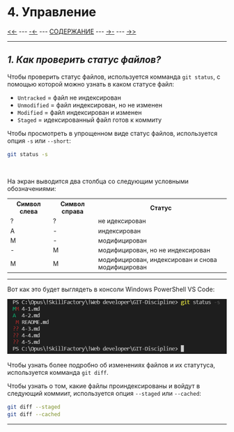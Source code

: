 # **4. Управление**

[<<-](./3-1.md) ---
[-<-](./3-4.md) ---
[СОДЕРЖАНИЕ](./README.md) ---
[->-](./4-2.md) ---
[->>](./5-1.md)

---

## *1. Как проверить статус файлов?*

Чтобы проверить статус файлов, используется комманда `git status`, с помощью которой можно узнать в каком статусе файл:

+ `Untracked` = файл не индексирован
+ `Unmodified` = файл индексирован, но не изменен
+ `Modified` = файл индексирован и изменен
+ `Staged` = идексированный файл готов к коммиту

Чтобы просмотреть в упрощенном виде статус файлов, используется опция `-s` или `--short`:

```bash
git status -s
```

<br>

На экран выводится два столбца со следующим условными обозначениями:
<table>
    <tr>
        <th>Символ слева</th>
        <th>Символ справа</th>
        <th>Статус</th>
    </tr>
    <tr>
        <td>?</td>
        <td>?</td>
        <td>не идексирован</td>
    </tr>
    <tr>
        <td>A</td>
        <td>-</td>
        <td>индексирован</td>
    </tr>
    <tr>
        <td>M</td>
        <td>-</td>
        <td>модифицирован</td>
    <tr>
        <td>-</td>
        <td>М</td>
        <td>модифицирован, но не индексирован</td>
    </tr>
    </tr>
    <tr>
        <td>M</td>
        <td>М</td>
        <td>модифицирован, индексирован и снова модифицирован</td>
    </tr>
</table>

---

Вот как это будет выглядеть в консоли Windows PowerShell VS Code:

![git_status-s](./assets/git_status-s.png)

Чтобы узнать более подробно об изменениях файлов и их статутуса, используется комманда `git diff`.

Чтобы узнать о том, какие файлы проиндексированы и войдут в следующий коммиит, используется опция `--staged` или `--cached`:

```bash
git diff --staged
git diff --cached
```

---
